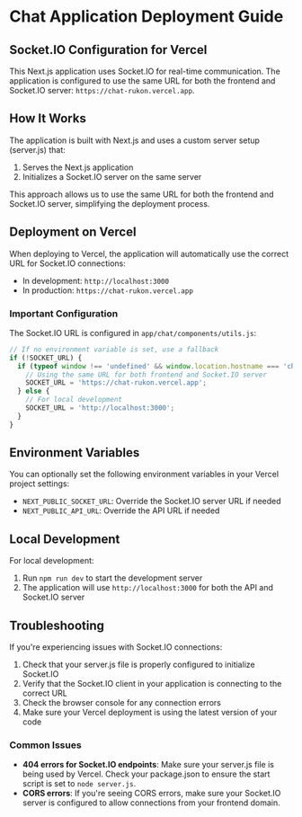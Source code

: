 # Chat Application Deployment Guide

## Socket.IO Configuration for Vercel

This Next.js application uses Socket.IO for real-time communication. The application is configured to use the same URL for both the frontend and Socket.IO server: `https://chat-rukon.vercel.app`.

## How It Works

The application is built with Next.js and uses a custom server setup (server.js) that:

1. Serves the Next.js application
2. Initializes a Socket.IO server on the same server

This approach allows us to use the same URL for both the frontend and Socket.IO server, simplifying the deployment process.

## Deployment on Vercel

When deploying to Vercel, the application will automatically use the correct URL for Socket.IO connections:

- In development: `http://localhost:3000`
- In production: `https://chat-rukon.vercel.app`

### Important Configuration

The Socket.IO URL is configured in `app/chat/components/utils.js`:

```javascript
// If no environment variable is set, use a fallback
if (!SOCKET_URL) {
  if (typeof window !== 'undefined' && window.location.hostname === 'chat-rukon.vercel.app') {
    // Using the same URL for both frontend and Socket.IO server
    SOCKET_URL = 'https://chat-rukon.vercel.app';
  } else {
    // For local development
    SOCKET_URL = 'http://localhost:3000';
  }
}
```

## Environment Variables

You can optionally set the following environment variables in your Vercel project settings:

- `NEXT_PUBLIC_SOCKET_URL`: Override the Socket.IO server URL if needed
- `NEXT_PUBLIC_API_URL`: Override the API URL if needed

## Local Development

For local development:

1. Run `npm run dev` to start the development server
2. The application will use `http://localhost:3000` for both the API and Socket.IO server

## Troubleshooting

If you're experiencing issues with Socket.IO connections:

1. Check that your server.js file is properly configured to initialize Socket.IO
2. Verify that the Socket.IO client in your application is connecting to the correct URL
3. Check the browser console for any connection errors
4. Make sure your Vercel deployment is using the latest version of your code

### Common Issues

- **404 errors for Socket.IO endpoints**: Make sure your server.js file is being used by Vercel. Check your package.json to ensure the start script is set to `node server.js`.
- **CORS errors**: If you're seeing CORS errors, make sure your Socket.IO server is configured to allow connections from your frontend domain.